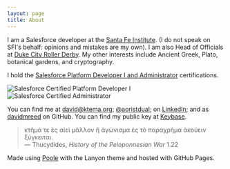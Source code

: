 ```yaml
---
layout: page
title: About
---
```


I am a Salesforce developer at the [Santa Fe Institute](http://www.santafe.edu). (I do not speak on SFI's behalf: opinions and mistakes are my own).
I am also Head of Officials at [Duke City Roller Derby](http://dukecityderby.com).
My other interests include Ancient Greek, Plato, botanical gardens, and cryptography.

I hold the [Salesforce Platform Developer I and Administrator](http://certification.salesforce.com/verification-email?init=1&email=david@ktema.org) certifications.

<div style="align: center;">
<img style="display: inline;" src="{{ site.baseurl }}/public/SFU_CRT_BDG_Pltfrm_Dev_I_RGB.png" alt="Salesforce Certified Platform Developer I" /> <img style="display: inline;" src="{{ site.baseurl }}/public/SFU_CRT_BDG_Admin_RGB.png" alt="Salesforce Certified Administrator" />
</div>

You can find me at [david@ktema.org](mailto:david@ktema.org); [@aoristdual](https://twitter.com/aoristdual); on [LinkedIn](https://www.linkedin.com/in/david-reed-16175b31);
and as [davidmreed](https://github.com/davidmreed) on GitHub.
You can find my public key at [Keybase](https://keybase.io/davidreed).

> <span class="greek">κτῆμά τε ἐς αἰεὶ μᾶλλον ἢ ἀγώνισμα ἐς τὸ παραχρῆμα ἀκούειν ξύγκειται.</span><br />
  &mdash; Thucydides, <cite>History of the Peloponnesian War</cite> 1.22

  Made using [Poole](http://getpoole.com) with the Lanyon theme and hosted with GitHub Pages.
